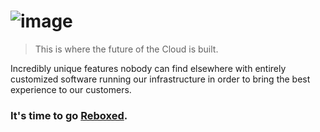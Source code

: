 # ![image](https://github.com/user-attachments/assets/d9c64b2d-5edb-4a31-86a3-4591617300c9)

> This is where the future of the Cloud is built.

Incredibly unique features nobody can find elsewhere with entirely customized software running our infrastructure in order to bring the best experience to our customers.

### It's time to go [Reboxed](https://rebxd.com).

